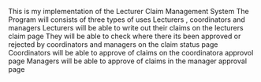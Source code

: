 This is my implementation of the Lecturer Claim Management System
The Program will consists of three types of uses 
Lecturers , coordinators and managers
Lecturers will be able to write out their claims on the lecturers claim page 
They will be able to check where there its been approved or rejected by coordinators and managers on the claim status page  
Coordinators will be able to approve of claims on the coordinatora approvol page
Managers will be able to approve of claims in the manager approval page 

